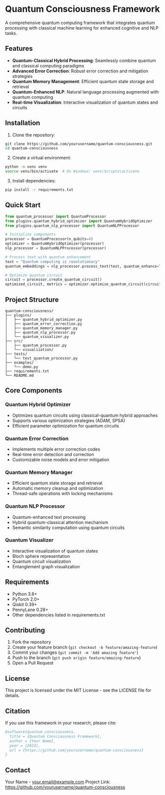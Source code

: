 # Quantum Consciousness Framework

A comprehensive quantum computing framework that integrates quantum processing with classical machine learning for enhanced cognitive and NLP tasks.

## Features

- **Quantum-Classical Hybrid Processing**: Seamlessly combine quantum and classical computing paradigms
- **Advanced Error Correction**: Robust error correction and mitigation strategies
- **Quantum Memory Management**: Efficient quantum state storage and retrieval
- **Quantum-Enhanced NLP**: Natural language processing augmented with quantum computing
- **Real-time Visualization**: Interactive visualization of quantum states and circuits

## Installation

1. Clone the repository:
```bash
git clone https://github.com/yourusername/quantum-consciousness.git
cd quantum-consciousness
```

2. Create a virtual environment:
```bash
python -m venv venv
source venv/bin/activate  # On Windows: venv\Scripts\activate
```

3. Install dependencies:
```bash
pip install -r requirements.txt
```

## Quick Start

```python
from quantum_processor import QuantumProcessor
from plugins.quantum_hybrid_optimizer import QuantumHybridOptimizer
from plugins.quantum_nlp_processor import QuantumNLPProcessor

# Initialize components
processor = QuantumProcessor(n_qubits=4)
optimizer = QuantumHybridOptimizer(processor)
nlp_processor = QuantumNLPProcessor(processor)

# Process text with quantum enhancement
text = "Quantum computing is revolutionary"
quantum_embeddings = nlp_processor.process_text(text, quantum_enhance=True)

# Optimize quantum circuit
circuit = processor.create_quantum_circuit()
optimized_circuit, metrics = optimizer.optimize_quantum_circuit(circuit)
```

## Project Structure

```
quantum-consciousness/
├── plugins/
│   ├── quantum_hybrid_optimizer.py
│   ├── quantum_error_correction.py
│   ├── quantum_memory_manager.py
│   ├── quantum_nlp_processor.py
│   └── quantum_visualizer.py
├── src/
│   ├── quantum_processor.py
│   └── visualization/
├── tests/
│   └── test_quantum_processor.py
├── examples/
│   └── demo.py
├── requirements.txt
└── README.md
```

## Core Components

### Quantum Hybrid Optimizer
- Optimizes quantum circuits using classical-quantum hybrid approaches
- Supports various optimization strategies (ADAM, SPSA)
- Efficient parameter optimization for quantum circuits

### Quantum Error Correction
- Implements multiple error correction codes
- Real-time error detection and correction
- Customizable noise models and error mitigation

### Quantum Memory Manager
- Efficient quantum state storage and retrieval
- Automatic memory cleanup and optimization
- Thread-safe operations with locking mechanisms

### Quantum NLP Processor
- Quantum-enhanced text processing
- Hybrid quantum-classical attention mechanism
- Semantic similarity computation using quantum circuits

### Quantum Visualizer
- Interactive visualization of quantum states
- Bloch sphere representation
- Quantum circuit visualization
- Entanglement graph visualization

## Requirements

- Python 3.8+
- PyTorch 2.0+
- Qiskit 0.39+
- PennyLane 0.28+
- Other dependencies listed in requirements.txt

## Contributing

1. Fork the repository
2. Create your feature branch (`git checkout -b feature/amazing-feature`)
3. Commit your changes (`git commit -m 'Add amazing feature'`)
4. Push to the branch (`git push origin feature/amazing-feature`)
5. Open a Pull Request

## License

This project is licensed under the MIT License - see the LICENSE file for details.

## Citation

If you use this framework in your research, please cite:

```bibtex
@software{quantum_consciousness,
  title = {Quantum Consciousness Framework},
  author = {Your Name},
  year = {2023},
  url = {https://github.com/yourusername/quantum-consciousness}
}
```

## Contact

Your Name - your.email@example.com
Project Link: https://github.com/yourusername/quantum-consciousness 
